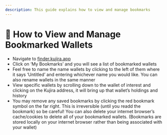 ```yaml
---
description: This guide explains how to view and manage bookmarks
---
```


# 📰 How to View and Manage Bookmarked Wallets

* Navigate to [finder.kujira.app](https://finder.kujira.app/)
* Click on ‘My Bookmarks’ and you will see a list of bookmarked wallets
* Feel free to name the name wallets by clicking to the left of them where it says ‘Untitled’ and entering whichever name you would like. You can also rename wallets in the same manner
* View specific wallets by scrolling down to the wallet of interest and clicking on the Kujira address, it will bring up that wallet’s holdings and history
* You may remove any saved bookmarks by clicking the red bookmark symbol on the far right. This is irreversible (until you readd the bookmark) so be careful! You can also delete your internet browser’s cache/cookies to delete all of your bookmarked wallets. (Bookmarks are stored locally on your internet browser rather than being associated with your wallet)
